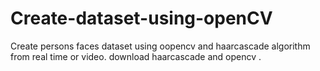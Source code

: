 # Create-dataset-using-openCV
Create persons faces dataset using oopencv and haarcascade algorithm from real time or video.
download haarcascade and opencv .
